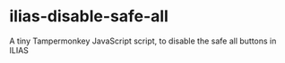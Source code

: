 # ilias-disable-safe-all
A tiny Tampermonkey JavaScript script, to disable the safe all buttons in ILIAS

